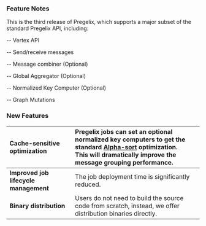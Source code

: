 ### Feature Notes ###
This is the third release of Pregelix, which supports a major subset of the standard Pregelix API, including:

-- Vertex API

-- Send/receive messages

-- Message combiner (Optional)

-- Global Aggregator (Optional)

-- Normalized Key Computer (Optional)

-- Graph Mutations

### New Features ###
| **Cache-sensitive optimization** | Pregelix jobs can set an optional normalized key computers to get the standard [Alpha-sort](https://www.google.com/url?sa=t&rct=j&q=&esrc=s&source=web&cd=4&cad=rja&ved=0CEkQFjAD&url=http%3A%2F%2Fresearch.microsoft.com%2F~gray%2FAlphaSort.doc&ei=5ASxUc_dLuOGjAKk1YH4Bg&usg=AFQjCNEh_ZXt0Nqcv7ghuzaibSj8Vw9o9g&sig2=EQOp-ImJbHHUl7IE9tTZKg&bvm=bv.47534661,d.cGE) optimization. <br /> This will dramatically improve the message grouping performance. |
|:---------------------------------|:------------------------------------------------------------------------------------------------------------------------------------------------------------------------------------------------------------------------------------------------------------------------------------------------------------------------------------------------------------------------------------------------------------------------------------------------------------|
| **Improved job lifecycle management** | The job deployment time is significantly reduced.                                                                                                                                                                                                                                                                                                                                                                                                           |
| **Binary distribution**          | Users do not need to build the source code from scratch, instead, we offer distribution binaries directly.                                                                                                                                                                                                                                                                                                                                                  |